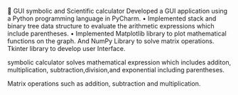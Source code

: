  🚀 GUI symbolic and Scientific calculator
Developed a GUI application using a Python programming language in PyCharm.
• Implemented stack and binary tree data structure to evaluate the arithmetic expressions which include parentheses.
• Implemented Matplotlib library to plot mathematical functions on the graph. And NumPy Library to solve
 matrix operations. Tkinter library to develop user Interface.

symbolic calculator solves mathematical expression which includes additon, multiplication, subtraction,division,and exponential including parentheses.

Matrix operations such as addition, subtraction and multiplication.
